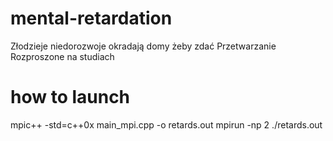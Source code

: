 # mental-retardation
Złodzieje niedorozwoje okradają domy żeby zdać Przetwarzanie Rozproszone na studiach

# how to launch

mpic++ -std=c++0x main_mpi.cpp -o retards.out
mpirun -np 2 ./retards.out